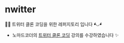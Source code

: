 # nwitter

👩‍💻 트위터 클론 코딩을 위한 레퍼지토리 입니다 ꔷ̑◡ꔷ̑  
- 노마드코더의 [트위터 클론 코딩](https://nomadcoders.co/nwitter) 강의를 수강하였습니다 ✨  
